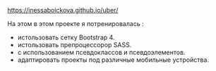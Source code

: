 https://inessaboickova.github.io/uber/

На этом в этом проекте я потренировалась  :
   - истользовать cетку Bootstrap 4.
   - истользовать препроцессорор SASS.
   - с использованием псевдоклассов и псевдоэлементов.
   - адаптировать проекты под различные мобильные устройства.
